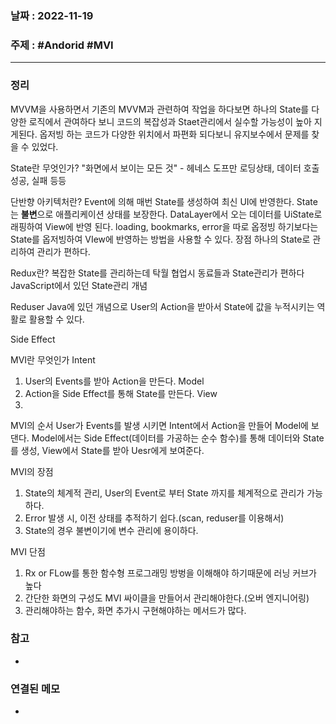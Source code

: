 ### 날짜 : 2022-11-19
### 주제 : #Andorid #MVI
----
### 정리
MVVM을 사용하면서
	기존의 MVVM과 관련하여 작업을 하다보면 하나의 State를 다양한 로직에서 관여하다 보니 코드의 복잡성과 Staet관리에서 실수할 가능성이 높아 지게된다. 옵저빙 하는 코드가 다양한 위치에서 파편화 되다보니 유지보수에서 문제를 찾을 수 있었다.

State란 무엇인가?
	"화면에서 보이는 모든 것" - 헤네스 도프만
	로딩상태, 데이터 호출성공, 실패 등등

단반향 아키텍처란?
	Event에 의해 매번 State를 생성하여 최신 UI에 반영한다.
	State는 **불변**으로 애플리케이션 상태를 보장한다.
	DataLayer에서 오는 데이터를 UiState로 래핑하여 View에 반영 된다.
	loading, bookmarks, error을 따로 옵정빙 하기보다는 State를 옵저빙하여 VIew에 반영하는 방법을 사용할 수 있다.
	장점
		하나의 State로 관리하여 관리가 편하다.

Redux란?
	복잡한 State를 관리하는데 탁월
	협업시 동료들과 State관리가 편하다
	JavaScript에서 있던 State관리 개념

Reduser
	Java에 있던 개념으로 
	User의 Action을 받아서 State에 값을 누적시키는 역활로 활용할 수 있다.

Side Effect

MVI란 무엇인가
Intent
1. User의 Events를 받아 Action을 만든다.
Model
1. Action을 Side Effect를 통해 State를 만든다.
View
1. 

MVI의 순서
User가 Events를 발생 시키면 Intent에서 Action을 만들어 Model에 보댄다. Model에서는 Side Effect(데이터를 가공하는 순수 함수)를 통해 데이터와 State를 생성, View에서 State를 받아 Uesr에게 보여준다.

MVI의 장점
1. State의 체계적 관리, User의 Event로 부터 State 까지를 체계적으로 관리가 가능하다.
2. Error 발생 시, 이전 상태를 추적하기 쉽다.(scan, reduser를 이용해서)
3. State의 경우 불변이기에 변수 관리에 용이하다.

MVI 단점
1. Rx or FLow를 통한 함수형 프로그래밍 방벙을 이해해야 하기때문에 러닝 커브가 높다
2. 간단한 화면의 구성도 MVI 싸이클을 만들어서 관리해야한다.(오버 엔지니어링)
3. 관리해야하는 함수, 화면 추가시 구현해야하는 메서드가 많다.

### 참고
- 

### 연결된 메모
- 